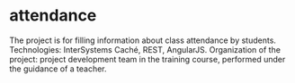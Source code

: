 # attendance
The project is for  filling information about class attendance by students. Technologies: InterSystems Caché, REST, AngularJS. Organization of the project: project development team in the training course, performed under the guidance of a teacher.
